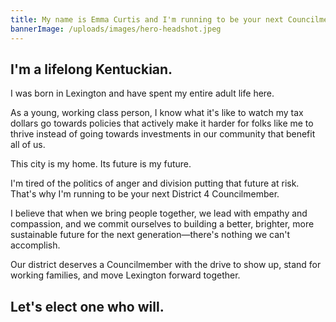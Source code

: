 ```yaml
---
title: My name is Emma Curtis and I'm running to be your next Councilmember.
bannerImage: /uploads/images/hero-headshot.jpeg
---
```


## I'm a lifelong Kentuckian.

I was born in Lexington and have spent my entire adult life here.

As a young, working class person, I know what it's like to watch my tax dollars go towards policies that actively make it harder for folks like me to thrive instead of going towards investments in our community that benefit all of us.

This city is my home. Its future is my future.

I'm tired of the politics of anger and division putting that future at risk. That's why I'm running to be your next District 4 Councilmember.

I believe that when we bring people together, we lead with empathy and compassion, and we commit ourselves to building a better, brighter, more sustainable future for the next generation—there's nothing we can't accomplish.

Our district deserves a Councilmember with the drive to show up, stand for working families, and move Lexington forward together.

## Let's elect one who will.
